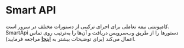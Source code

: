 

# Smart API


کامپوننتی نیمه تعاملی برای اجرای ترکیبی از دستورات مختلف در سرور است. SmartApi دستورها را از طریق وب‌سرویس دریافت و آن‌ها را به‌ترتیب روی تماس اعمال می‌‌کند (برای توضیحات بیشتر به **[اینجا](/docs/api/callcenter_api/APIComponents/smart_api)** مراجعه فرمایید).